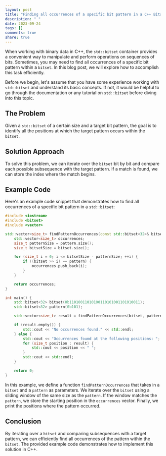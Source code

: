 ```yaml
---
layout: post
title: "Finding all occurrences of a specific bit pattern in a C++ Bitset"
description: " "
date: 2023-09-24
tags: []
comments: true
share: true
---
```


When working with binary data in C++, the `std::bitset` container provides a convenient way to manipulate and perform operations on sequences of bits. Sometimes, you may need to find all occurrences of a specific bit pattern within a `bitset`. In this blog post, we will explore how to accomplish this task efficiently.

Before we begin, let's assume that you have some experience working with `std::bitset` and understand its basic concepts. If not, it would be helpful to go through the documentation or any tutorial on `std::bitset` before diving into this topic.

## The Problem
Given a `std::bitset` of a certain size and a target bit pattern, the goal is to identify all the positions at which the target pattern occurs within the `bitset`.

## Solution Approach
To solve this problem, we can iterate over the `bitset` bit by bit and compare each possible subsequence with the target pattern. If a match is found, we can store the index where the match begins.

## Example Code
Here's an example code snippet that demonstrates how to find all occurrences of a specific bit pattern in a `std::bitset`:

```cpp
#include <iostream>
#include <bitset>
#include <vector>

std::vector<size_t> findPatternOccurrences(const std::bitset<32>& bitset, const std::bitset<32>& pattern) {
    std::vector<size_t> occurrences;
    size_t patternSize = pattern.size();
    size_t bitsetSize = bitset.size();

    for (size_t i = 0; i <= bitsetSize - patternSize; ++i) {
        if ((bitset >> i) == pattern) {
            occurrences.push_back(i);
        }
    }

    return occurrences;
}

int main() {
    std::bitset<32> bitset(0b11010011010100110101001101010011);
    std::bitset<32> pattern(0b101);

    std::vector<size_t> result = findPatternOccurrences(bitset, pattern);

    if (result.empty()) {
        std::cout << "No occurrences found." << std::endl;
    } else {
        std::cout << "Occurrences found at the following positions: ";
        for (size_t position : result) {
            std::cout << position << " ";
        }
        std::cout << std::endl;
    }

    return 0;
}
```

In this example, we define a function `findPatternOccurrences` that takes in a `bitset` and a `pattern` as parameters. We iterate over the `bitset` using a sliding window of the same size as the `pattern`. If the window matches the `pattern`, we store the starting position in the `occurrences` vector. Finally, we print the positions where the pattern occurred.

## Conclusion
By iterating over a `bitset` and comparing subsequences with a target pattern, we can efficiently find all occurrences of the pattern within the `bitset`. The provided example code demonstrates how to implement this solution in C++.